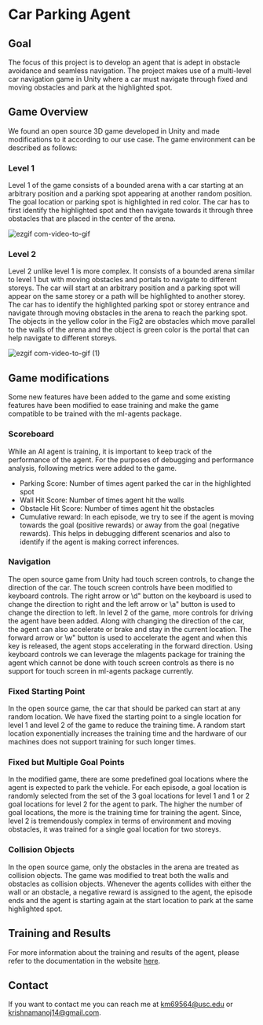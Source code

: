 # Car Parking Agent

## Goal
The focus of this project is to develop an agent that is adept in obstacle avoidance and seamless navigation. The project makes use of a multi-level car navigation game in Unity where a car must navigate through fixed and moving obstacles and park at the highlighted spot. 

## Game Overview
We found an open source 3D game developed in Unity and made modifications to it according to our use case. The game environment can be described as follows:

### Level 1
Level 1 of the game consists of a bounded arena with a car starting at an arbitrary position and a parking spot appearing at another random position. The goal location or parking spot is highlighted in red color. The car has to first identify the highlighted spot and then navigate towards it through three obstacles that are placed in the center of the arena.

![ezgif com-video-to-gif](https://user-images.githubusercontent.com/37352722/85719927-95d30280-b6f8-11ea-8be9-9c27e29541e7.gif)

### Level 2
Level 2 unlike level 1 is more complex. It consists of a bounded arena similar to level 1 but with moving obstacles and portals to navigate to different storeys. The car will start at an arbitrary position and a parking spot will appear on the same storey or a path will be highlighted to another storey. The car has to identify the highlighted parking spot or storey entrance and navigate through moving obstacles in the arena to reach the parking spot. The objects in the yellow color in the Fig2 are obstacles which move parallel to the walls of the arena and the object is green color is the portal that can help navigate to different storeys.

![ezgif com-video-to-gif (1)](https://user-images.githubusercontent.com/37352722/85720532-3295a000-b6f9-11ea-93ac-7227a5be51c1.gif)

## Game modifications

Some new features have been added to the game and some existing features have been modified to
ease training and make the game compatible to be trained with the ml-agents package.

### Scoreboard

While an AI agent is training, it is important to keep track of the performance of the agent. For
the purposes of debugging and performance analysis, following metrics were added to the game.
* Parking Score: Number of times agent parked the car in the highlighted spot
* Wall Hit Score: Number of times agent hit the walls
* Obstacle Hit Score: Number of times agent hit the obstacles
* Cumulative reward: In each episode, we try to see if the agent is moving towards the goal
(positive rewards) or away from the goal (negative rewards). This helps in debugging different
scenarios and also to identify if the agent is making correct inferences.

### Navigation
The open source game from Unity had touch screen controls, to change the direction of the car.
The touch screen controls have been modified to keyboard controls. The right arrow or \d" button
on the keyboard is used to change the direction to right and the left arrow or \a" button is used to
change the direction to left. In level 2 of the game, more controls for driving the agent have been
added. Along with changing the direction of the car, the agent can also accelerate or brake and
stay in the current location. The forward arrow or \w" button is used to accelerate the agent and
when this key is released, the agent stops accelerating in the forward direction. Using keyboard
controls we can leverage the mlagents package for training the agent which cannot be done with
touch screen controls as there is no support for touch screen in ml-agents package currently.

### Fixed Starting Point
In the open source game, the car that should be parked can start at any random location. We
have fixed the starting point to a single location for level 1 and level 2 of the game to reduce the
training time. A random start location exponentially increases the training time and the hardware
of our machines does not support training for such longer times.

### Fixed but Multiple Goal Points
In the modified game, there are some predefined goal locations where the agent is expected to
park the vehicle. For each episode, a goal location is randomly selected from the set of the 3 goal
locations for level 1 and 1 or 2 goal locations for level 2 for the agent to park. The higher the
number of goal locations, the more is the training time for training the agent. Since, level 2 is
tremendously complex in terms of environment and moving obstacles, it was trained for a single
goal location for two storeys.

### Collision Objects
In the open source game, only the obstacles in the arena are treated as collision objects. The
game was modified to treat both the walls and obstacles as collision objects. Whenever the agents
collides with either the wall or an obstacle, a negative reward is assigned to the agent, the episode
ends and the agent is starting again at the start location to park at the same highlighted spot.

## Training and Results
For more information about the training and results of the agent, please refer to the 
documentation in the website [here](https://usc-csci527-spring2021.github.io/Park-It-Right-/index.html).

## Contact
If you want to contact me you can reach me at <km69564@usc.edu> or <krishnamanoj14@gmail.com>.
